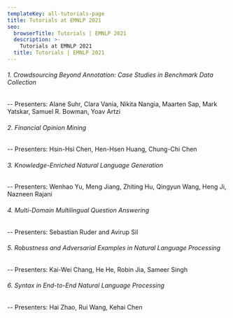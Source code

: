 ```yaml
---
templateKey: all-tutorials-page
title: Tutorials at EMNLP 2021
seo:
  browserTitle: Tutorials | EMNLP 2021
  description: >-
    Tutorials at EMNLP 2021
  title: Tutorials | EMNLP 2021
---
```


###### 1. Crowdsourcing Beyond Annotation: Case Studies in Benchmark Data Collection   
-- Presenters: Alane Suhr, Clara Vania, Nikita Nangia, Maarten Sap, Mark Yatskar, Samuel R. Bowman, Yoav Artzi

###### 2. Financial Opinion Mining   
-- Presenters: Hsin-Hsi Chen, Hen-Hsen Huang, Chung-Chi Chen

###### 3. Knowledge-Enriched Natural Language Generation   
-- Presenters: Wenhao Yu, Meng Jiang, Zhiting Hu, Qingyun Wang, Heng Ji, Nazneen Rajani

###### 4. Multi-Domain Multilingual Question Answering   
-- Presenters: Sebastian Ruder and Avirup Sil

###### 5. Robustness and Adversarial Examples in Natural Language Processing    
-- Presenters: Kai-Wei Chang, He He, Robin Jia, Sameer Singh

###### 6. Syntax in End-to-End Natural Language Processing   
-- Presenters: Hai Zhao, Rui Wang, Kehai Chen

